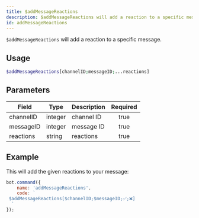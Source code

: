 ```yaml
---
title: $addMessageReactions
description: $addMessageReactions will add a reaction to a specific message.
id: addMessageReactions
---
```


`$addMessageReactions` will add a reaction to a specific message.

## Usage

```php
$addMessageReactions[channelID;messageID;...reactions]
```

## Parameters

| Field     | Type    | Description | Required |
|-----------|---------|-------------|:--------:|
| channelID | integer | channel ID  |   true   |
| messageID | integer | message ID  |   true   |
| reactions | string  | reactions   |   true   |

## Example

This will add the given reactions to your message:

```javascript
bot.command({
    name: 'addMessageReactions',
    code: `
 $addMessageReactions[$channelID;$messageID;✅;❌]
  `
});
```
